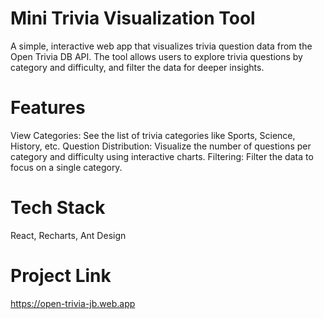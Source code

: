 # Mini Trivia Visualization Tool
A simple, interactive web app that visualizes trivia question data from the Open Trivia DB API. The tool allows users to explore trivia questions by category and difficulty, and filter the data for deeper insights.
# Features
View Categories: See the list of trivia categories like Sports, Science, History, etc.
Question Distribution: Visualize the number of questions per category and difficulty using interactive charts.
Filtering: Filter the data to focus on a single category.
# Tech Stack
React, Recharts, Ant Design
# Project Link
https://open-trivia-jb.web.app
